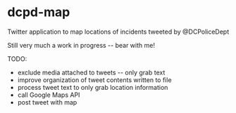 # dcpd-map
Twitter application to map locations of incidents tweeted by @DCPoliceDept

Still very much a work in progress -- bear with me!

TODO:
* exclude media attached to tweets -- only grab text
* improve organization of tweet contents written to file
* process tweet text to only grab location information
* call Google Maps API
* post tweet with map